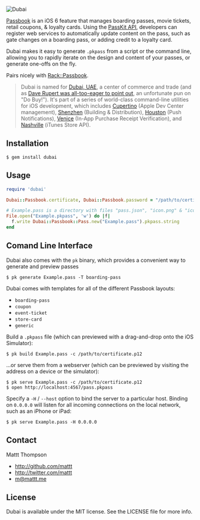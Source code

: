 ![Dubai](https://raw.github.com/nomad/nomad.github.io/assets/dubai-banner.png)

[Passbook](http://www.apple.com/ios/whats-new/#passbook) is an iOS 6 feature that manages boarding passes, movie tickets, retail coupons, & loyalty cards. Using the [PassKit API](https://developer.apple.com/library/prerelease/ios/#documentation/UserExperience/Reference/PassKit_Framework/_index.html), developers can register web services to automatically update content on the pass, such as gate changes on a boarding pass, or adding credit to a loyalty card.

Dubai makes it easy to generate `.pkpass` from a script or the command line, allowing you to rapidly iterate on the design and content of your passes, or generate one-offs on the fly.

Pairs nicely with [Rack::Passbook](https://github.com/mattt/rack-passbook).

> Dubai is named for [Dubai, UAE](http://en.wikipedia.org/wiki/Dubai), a center of commerce and trade (and as [Dave Rupert was all-too-eager to point out](https://twitter.com/davatron5000/status/304321180259721216), an unfortunate pun on "Do Buy!").
> It's part of a series of world-class command-line utilities for iOS development, which includes [Cupertino](https://github.com/mattt/cupertino) (Apple Dev Center management), [Shenzhen](https://github.com/mattt/shenzhen) (Building & Distribution), [Houston](https://github.com/mattt/houston) (Push Notifications),  [Venice](https://github.com/mattt/venice) (In-App Purchase Receipt Verification), and [Nashville](https://github.com/nomad/nashville) (iTunes Store API).

## Installation

    $ gem install dubai

## Usage

```ruby
require 'dubai'

Dubai::Passbook.certificate, Dubai::Passbook.password = "/path/to/certificate.p12", "..."

# Example.pass is a directory with files "pass.json", "icon.png" & "icon@2x.png"
File.open("Example.pkpass", 'w') do |f|
  f.write Dubai::Passbook::Pass.new("Example.pass").pkpass.string
end
```

## Comand Line Interface

Dubai also comes with the `pk` binary, which provides a convenient way to generate and preview passes

    $ pk generate Example.pass -T boarding-pass

Dubai comes with templates for all of the different Passbook layouts:

- `boarding-pass`
- `coupon`
- `event-ticket`
- `store-card`
- `generic`

Build a `.pkpass` file (which can previewed with a drag-and-drop onto the iOS Simulator):

    $ pk build Example.pass -c /path/to/certificate.p12

...or serve them from a webserver (which can be previewed by visiting the address on a device or the simulator):

    $ pk serve Example.pass -c /path/to/certificate.p12
    $ open http://localhost:4567/pass.pkpass

Specify a `-H` / `--host` option to bind the server to a particular host. Binding on `0.0.0.0` will listen for all incoming connections on the local network, such as an iPhone or iPad:

    $ pk serve Example.pass -H 0.0.0.0

## Contact

Mattt Thompson

- http://github.com/mattt
- http://twitter.com/mattt
- m@mattt.me

## License

Dubai is available under the MIT license. See the LICENSE file for more info.
